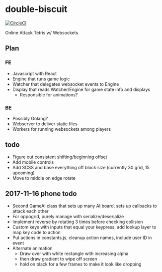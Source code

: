 # double-biscuit

[![CircleCI](https://circleci.com/gh/mpaulweeks/double-biscuit/tree/master.svg?style=svg)](https://circleci.com/gh/mpaulweeks/double-biscuit/tree/master)

Online Attack Tetris w/ Websockets

## Plan

### FE
- Javascript with React
- Engine that runs game logic
- Watcher that delegates websocket events to Engine
- Display that reads Watcher/Engine for game state info and displays
  - Responsible for animations?

### BE
- Possibly Golang?
- Webserver to deliver static files
- Workers for running websockets among players

## todo
- Figure out consistent shifting/beginning offset
- Add mobile controls
- Add SCSS and base everything off block size (currently 30 grid, 15 upcoming)
- Move to middle on edge rotate

## 2017-11-16 phone todo
- Second GameAI class that sets up many AI board, sets up callbacks to attack each other
- For oppogrid, purely manage with serialize/deserialize
- Implement reverse by rotating 3 times before checking collision
- Custom keys with inputs that equal your keypress, add lookup layer to map key code to action
- Put actions in constants.js, cleanup action names, include user ID in event
- Alternate animation
  - Draw over with white rectangle with increasing alpha
  - then draw gradient to wipe off screen
  - hold on black for a few frames to make it look like dropping
